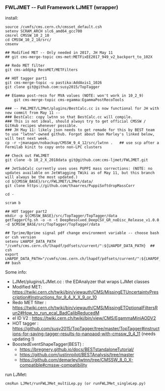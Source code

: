 ### FWLJMET -- Full Framework LJMET (wrapper)



install:

	source /cvmfs/cms.cern.ch/cmsset_default.csh
	setenv SCRAM_ARCH slc6_amd64_gcc700
	cmsrel CMSSW_10_2_10
	cd CMSSW_10_2_10/src/
	cmsenv

	## Modified MET -- Only needed in 2017, JH May 11
	## git cms-merge-topic cms-met:METFixEE2017_949_v2_backport_to_102X

	## Redo MET filter
	git cms-addpkg RecoMET/METFilters

	## HOT tagger part1
	git cms-merge-topic -u pastika:AddAxis1_1026
	git clone git@github.com:susy2015/TopTagger

	## EGamma post-reco for MVA values (NOTE: won't work in 10_2_9)
        git cms-merge-topic cms-egamma:EgammaPostRecoTools

	### -- FWLJMET/LJMet/plugins/BestCalc.cc is now functional for JH with new commit from May 11 --
	### BestCalc: copy lwtnn so that BestCalc.cc will compile. 
	### This is not ideal, should always try to get official CMSSW / GitHub recipes whenever possible. 
	### JH May 11: likely json needs to get remade for this by BEST team to use "lwtnn"-owned github. Forgot about Dan Marley's linked below, will test next week.
	cp -r ~jmanagan/nobackup/CMSSW_9_4_12/src/lwtnn .   ## use scp after a Fermilab kinit to copy onto non-LPC clusters
	
	## Check out FWLJMET
	git clone -b 10_2_X_2018data git@github.com:cms-ljmet/FWLJMET.git

	## JetSubCalc currently uses uses PUPPI mass corrections: (NOTE: no updates available on JetWtagging TWiki as of May 11, but this branch will always be the most updated.)
	cd ${CMSSW_BASE}/src/FWLJMET/LJMet/data/
	git clone https://github.com/thaarres/PuppiSoftdropMassCorr

	cd -

	scram b

	## HOT tagger part2
	mkdir -p ${CMSSW_BASE}/src/TopTagger/TopTagger/data
	getTaggerCfg.sh -o -n -t DeepResolved_DeepCSV_GR_noDisc_Release_v1.0.0 -d $CMSSW_BASE/src/TopTagger/TopTagger/data

	## Tprime/Bprime signal pdf change environment variable -- choose bash or csh version
	setenv LHAPDF_DATA_PATH "/cvmfs/cms.cern.ch/lhapdf/pdfsets/current/":${LHAPDF_DATA_PATH}  ## csh
	export LHAPDF_DATA_PATH="/cvmfs/cms.cern.ch/lhapdf/pdfsets/current/":${LHAPDF_DATA_PATH}  ## bash



Some info:

- LJMet/plugins/LJMet.cc : the EDAnalyzer that wraps LJMet classes
- Modified MET: https://twiki.cern.ch/twiki/bin/viewauth/CMS/MissingETUncertaintyPrescription#Instructions_for_9_4_X_X_9_or_10
- Redo MET filter : https://twiki.cern.ch/twiki/bin/viewauth/CMS/MissingETOptionalFiltersRun2#How_to_run_ecal_BadCalibReducedM
- el ID V2 : https://twiki.cern.ch/twiki/bin/view/CMS/EgammaMiniAODV2
- HOT tagger : https://github.com/susy2015/TopTagger/tree/master/TopTagger#instructions-for-saving-tagger-results-to-nanoaod-with-cmssw_9_4_11 (needs updating !)
- BoostedEventShapeTagger(BEST) :
     - https://bregnery.github.io/docs/BESTstandaloneTutorial/
     - https://github.com/justinrpilot/BESTAnalysis/tree/master
     - https://github.com/demarley/lwtnn/tree/CMSSW_8_0_X-compatible#cmssw-compatibility


run LJMet:

    cmsRun LJMet/runFWLJMet_multiLep.py (or runFWLJMet_singleLep.py)

